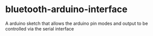 # bluetooth-arduino-interface
A arduino sketch that allows the arduino pin modes and output to be controlled via the serial interface

